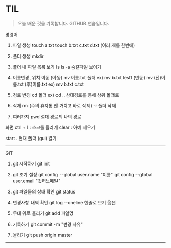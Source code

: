 # TIL

> 오늘 배운 것을 기록합니다.
> GITHUB 연습입니다.

명령어

1. 파일 생성
touch a.txt
touch b.txt c.txt d.txt (여러 개를 한번에)

2. 폴더 생성
mkdir

3. 폴더 내 파일 목록 보기
ls
ls -a 숨길파일 보이기

4. 이름변경, 위치 이동 
(이동) mv 이름.txt 폴더
ex) mv b.txt test1
(변동) mv (전)이름.txt (후)이름.txt
ex) mv b.txt c.txt

5. 경로 변경
cd 폴더
ex) cd .. 상대경로를 통해 상위 폴더로

6. 삭제
rm (주의 휴지통 안 거치고 바로 삭제)
-r 폴더 삭제

7. 여러가지
pwd 절대 경로의 나의 경로

화면
ctrl + l : 스크롤 올리기
clear : 아예 지우기

start . 
현재 폴더 (gui) 열기


-------------------------------------------------
GIT

1. git 시작하기
git init

2. git 초기 설정
git config --global user.name "이름"
git config --global user.email "깃허브메일"

3. git 파일들의 상태 확인
git status

4. 변경사항 내역 확인
git log
--oneline 한줄로 보기 옵션

5. 무대 위로 올리기
git add 파일명

6. 기록하기
git commit -m "변경 사유"

7. 올리기
git push origin master

-------------------------------------------------